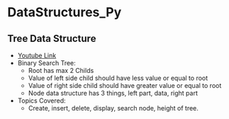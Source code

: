 # DataStructures_Py
## Tree Data Structure
  + [Youtube Link](https://www.youtube.com/watch?v=-xJvpnenx6Y&list=PLPdtS77PaSutvrLxZJT5gmASGSed0dO_T)
  + Binary Search Tree:
    * Root has max 2 Childs
    * Value of left side child should have less value or equal to root
    * Value of right side child should have greater value or equal to root
    * Node data structure has 3 things, left part, data, right part
  + Topics Covered:
    * Create, insert, delete, display, search node, height of tree.
